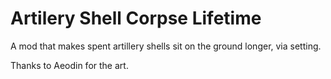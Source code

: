 # Artilery Shell Corpse Lifetime

A mod that makes spent artillery shells sit on the ground longer, via setting.

Thanks to Aeodin for the art.
